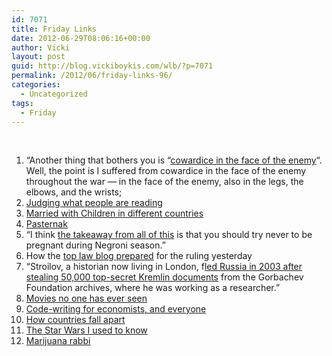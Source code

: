```yaml
---
id: 7071
title: Friday Links
date: 2012-06-29T08:06:16+00:00
author: Vicki
layout: post
guid: http://blog.vickiboykis.com/wlb/?p=7071
permalink: /2012/06/friday-links-96/
categories:
  - Uncategorized
tags:
  - Friday
---
```

&nbsp;

  1. &#8220;Another thing that bothers you is &#8220;<a href="http://www.lettersofnote.com/2012/06/oh-christ-cook-is-dead.html" target="_blank">cowardice in the face of the enemy</a>&#8220;. Well, the point is I suffered from cowardice in the face of the enemy throughout the war — in the face of the enemy, also in the legs, the elbows, and the wrists;
  2. <a href="http://therumpus.net/2012/06/train-spottings/" target="_blank">Judging what people are reading</a>
  3. <a href="http://thesocietypages.org/socimages/2012/06/26/the-glocalization-of-married-with-children/" target="_blank">Married with Children in different countries</a>
  4. <a href="http://kcmeesha.com/2012/06/23/the-ostracization-of-boris-pasternak/" target="_blank">Pasternak</a>
  5. &#8220;I think <a href="http://www.theawl.com/2012/06/drinking-when-youre-pregnant" target="_blank">the takeaway from all of this</a> is that you should try never to be pregnant during Negroni season.&#8221;
  6. How the <a href="http://www.washingtonpost.com/business/economy/for-scotusblog-one-goal-beat-everybody-and-break-news-of-health-care-ruling/2012/06/27/gJQA1TZp7V_story.html" target="_blank">top law blog prepared</a> for the ruling yesterday
  7. &#8220;Stroilov, a historian now living in London, f<a href="http://www.tabletmag.com/jewish-news-and-politics/103576/the-cold-wars-arab-spring" target="_blank">led Russia in 2003 after stealing 50,000 top-secret Kremlin documents</a> from the Gorbachev Foundation archives, where he was working as a researcher.&#8221;
  8. <a href="http://www.pastemagazine.com/blogs/lists/2012/06/the-best-movies-of-2012-so-far.html" target="_blank">Movies no one has ever seen</a>
  9. <a href="http://marginalrevolution.com/marginalrevolution/2012/06/how-should-economists-write-code.html" target="_blank">Code-writing for economists, and everyone</a>
 10. <a href="http://www.foreignpolicy.com/articles/2012/06/18/10_reasons_countries_fall_apart?page=full" target="_blank">How countries fall apart</a>
 11. <a href="http://www.youtube.com/watch?v=qJlbPXZEpRE" target="_blank">The Star Wars I used to know</a>
 12. <a href="http://www.tabletmag.com/jewish-life-and-religion/104862/dcs-marijuana-reform-rabbi" target="_blank">Marijuana rabbi</a>